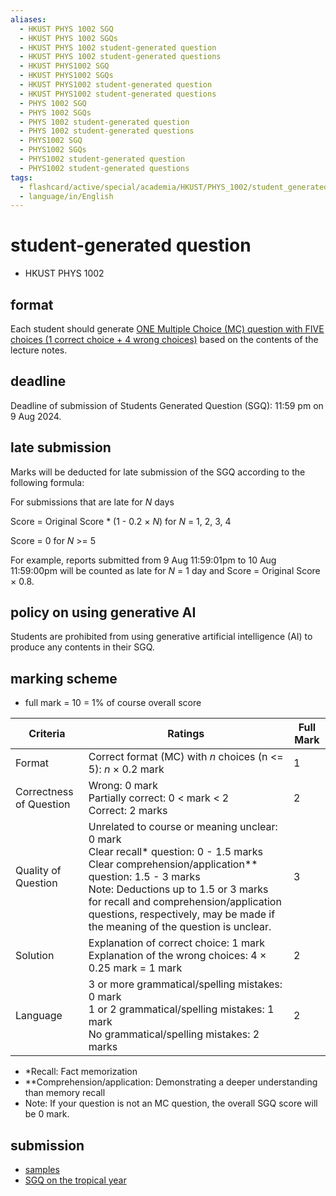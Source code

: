 ```yaml
---
aliases:
  - HKUST PHYS 1002 SGQ
  - HKUST PHYS 1002 SGQs
  - HKUST PHYS 1002 student-generated question
  - HKUST PHYS 1002 student-generated questions
  - HKUST PHYS1002 SGQ
  - HKUST PHYS1002 SGQs
  - HKUST PHYS1002 student-generated question
  - HKUST PHYS1002 student-generated questions
  - PHYS 1002 SGQ
  - PHYS 1002 SGQs
  - PHYS 1002 student-generated question
  - PHYS 1002 student-generated questions
  - PHYS1002 SGQ
  - PHYS1002 SGQs
  - PHYS1002 student-generated question
  - PHYS1002 student-generated questions
tags:
  - flashcard/active/special/academia/HKUST/PHYS_1002/student_generated_question
  - language/in/English
---
```


# student-generated question

- HKUST PHYS 1002

## format

Each student should generate <u>ONE Multiple Choice (MC) question with FIVE choices (1 correct choice + 4 wrong choices)</u> based on the contents of the lecture notes.

## deadline

Deadline of submission of Students Generated Question (SGQ): 11:59 pm on 9 Aug 2024.

## late submission

Marks will be deducted for late submission of the SGQ according to the following formula:

For submissions that are late for _N_ days

Score = Original Score * (1 - 0.2 × _N_) for _N_ = 1, 2, 3, 4

Score = 0 for _N_ >= 5

For example, reports submitted from 9 Aug 11:59:01pm to 10 Aug 11:59:00pm will be counted as late for _N_ = 1 day and Score = Original Score × 0.8.

## policy on using generative AI

Students are prohibited from using generative artificial intelligence (AI) to produce any contents in their SGQ.

## marking scheme

- full mark = 10 = 1% of course overall score

| __Criteria__            | __Ratings__                                                                                                                                                                                                                                                                                                                  | __Full Mark__ |
| ----------------------- | ---------------------------------------------------------------------------------------------------------------------------------------------------------------------------------------------------------------------------------------------------------------------------------------------------------------------------- | ------------- |
| Format                  | Correct format (MC) with _n_ choices (n <= 5): _n_ × 0.2 mark                                                                                                                                                                                                                                                                | 1             |
| Correctness of Question | Wrong: 0 mark<br/>Partially correct: 0 < mark < 2<br/>Correct: 2 marks                                                                                                                                                                                                                                                       | 2             |
| Quality of Question     | Unrelated to course or meaning unclear: 0 mark<br/>Clear recall\* question: 0 - 1.5 marks<br/>Clear comprehension/application\*\* question: 1.5 - 3 marks<br/>Note: Deductions up to 1.5 or 3 marks for recall and comprehension/application questions, respectively, may be made if the meaning of the question is unclear. | 3             |
| Solution                | Explanation of correct choice: 1 mark<br/>Explanation of the wrong choices: 4 × 0.25 mark = 1 mark                                                                                                                                                                                                                           | 2             |
| Language                | 3 or more grammatical/spelling mistakes: 0 mark<br/>1 or 2 grammatical/spelling mistakes: 1 mark<br/>No grammatical/spelling mistakes: 2 marks                                                                                                                                                                               | 2             |

- \*Recall: Fact memorization
- \*\*Comprehension/application: Demonstrating a deeper understanding than memory recall
- Note: If your question is not an MC question, the overall SGQ score will be 0 mark.

## submission

- [samples](questions.md#student-generated%20questions)
- [SGQ on the tropical year](SGQ%20on%20the%20tropical%20year.md)
